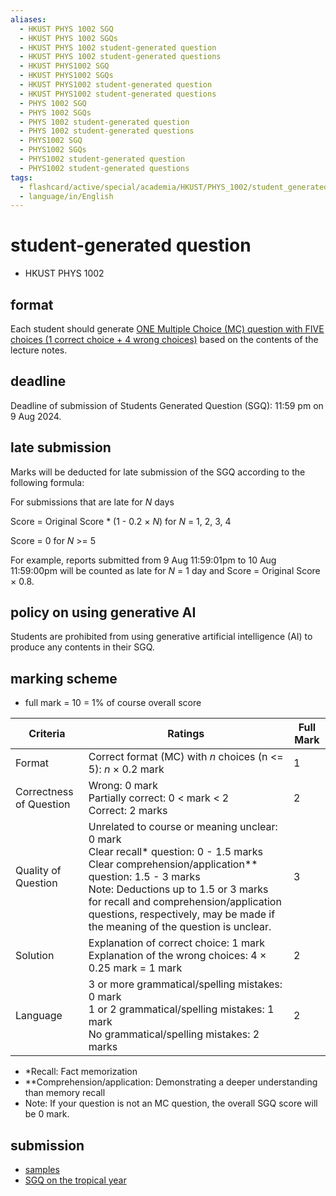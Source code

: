 ```yaml
---
aliases:
  - HKUST PHYS 1002 SGQ
  - HKUST PHYS 1002 SGQs
  - HKUST PHYS 1002 student-generated question
  - HKUST PHYS 1002 student-generated questions
  - HKUST PHYS1002 SGQ
  - HKUST PHYS1002 SGQs
  - HKUST PHYS1002 student-generated question
  - HKUST PHYS1002 student-generated questions
  - PHYS 1002 SGQ
  - PHYS 1002 SGQs
  - PHYS 1002 student-generated question
  - PHYS 1002 student-generated questions
  - PHYS1002 SGQ
  - PHYS1002 SGQs
  - PHYS1002 student-generated question
  - PHYS1002 student-generated questions
tags:
  - flashcard/active/special/academia/HKUST/PHYS_1002/student_generated_question
  - language/in/English
---
```


# student-generated question

- HKUST PHYS 1002

## format

Each student should generate <u>ONE Multiple Choice (MC) question with FIVE choices (1 correct choice + 4 wrong choices)</u> based on the contents of the lecture notes.

## deadline

Deadline of submission of Students Generated Question (SGQ): 11:59 pm on 9 Aug 2024.

## late submission

Marks will be deducted for late submission of the SGQ according to the following formula:

For submissions that are late for _N_ days

Score = Original Score * (1 - 0.2 × _N_) for _N_ = 1, 2, 3, 4

Score = 0 for _N_ >= 5

For example, reports submitted from 9 Aug 11:59:01pm to 10 Aug 11:59:00pm will be counted as late for _N_ = 1 day and Score = Original Score × 0.8.

## policy on using generative AI

Students are prohibited from using generative artificial intelligence (AI) to produce any contents in their SGQ.

## marking scheme

- full mark = 10 = 1% of course overall score

| __Criteria__            | __Ratings__                                                                                                                                                                                                                                                                                                                  | __Full Mark__ |
| ----------------------- | ---------------------------------------------------------------------------------------------------------------------------------------------------------------------------------------------------------------------------------------------------------------------------------------------------------------------------- | ------------- |
| Format                  | Correct format (MC) with _n_ choices (n <= 5): _n_ × 0.2 mark                                                                                                                                                                                                                                                                | 1             |
| Correctness of Question | Wrong: 0 mark<br/>Partially correct: 0 < mark < 2<br/>Correct: 2 marks                                                                                                                                                                                                                                                       | 2             |
| Quality of Question     | Unrelated to course or meaning unclear: 0 mark<br/>Clear recall\* question: 0 - 1.5 marks<br/>Clear comprehension/application\*\* question: 1.5 - 3 marks<br/>Note: Deductions up to 1.5 or 3 marks for recall and comprehension/application questions, respectively, may be made if the meaning of the question is unclear. | 3             |
| Solution                | Explanation of correct choice: 1 mark<br/>Explanation of the wrong choices: 4 × 0.25 mark = 1 mark                                                                                                                                                                                                                           | 2             |
| Language                | 3 or more grammatical/spelling mistakes: 0 mark<br/>1 or 2 grammatical/spelling mistakes: 1 mark<br/>No grammatical/spelling mistakes: 2 marks                                                                                                                                                                               | 2             |

- \*Recall: Fact memorization
- \*\*Comprehension/application: Demonstrating a deeper understanding than memory recall
- Note: If your question is not an MC question, the overall SGQ score will be 0 mark.

## submission

- [samples](questions.md#student-generated%20questions)
- [SGQ on the tropical year](SGQ%20on%20the%20tropical%20year.md)
